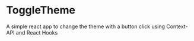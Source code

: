 # ToggleTheme
A simple react app to change the theme with a button click using Context-API and React Hooks

